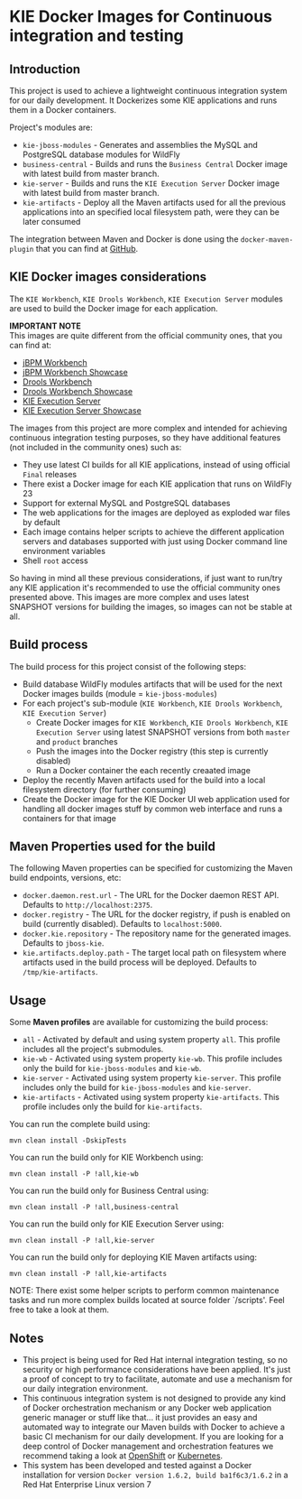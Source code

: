 KIE Docker Images for Continuous integration and testing
========================================================

Introduction
------------

This project is used to achieve a lightweight continuous integration system for our daily development. It Dockerizes some KIE applications and runs them in a Docker containers.

Project's modules are:               
* `kie-jboss-modules` - Generates and assemblies the MySQL and PostgreSQL database modules for WildFly
* `business-central` - Builds and runs the `Business Central` Docker image with latest build from master branch.
* `kie-server` - Builds and runs the `KIE Execution Server` Docker image with latest build from master branch.
* `kie-artifacts` - Deploy all the Maven artifacts used for all the previous applications into an specified local filesystem path, were they can be later consumed

The integration between Maven and Docker is done using the `docker-maven-plugin` that you can find at [GitHub](https://github.com/rhuss/docker-maven-plugin).                               

KIE Docker images considerations
--------------------------------

The `KIE Workbench`, `KIE Drools Workbench`, `KIE Execution Server` modules are used to build the Docker image for each application.

**IMPORTANT NOTE**                     
This images are quite different from the official community ones, that you can find at:                   
* [jBPM Workbench](https://registry.hub.docker.com/u/jboss/jbpm-workbench/)                      
* [jBPM Workbench Showcase](https://registry.hub.docker.com/u/jboss/jbpm-workbench-showcase/)                        
* [Drools Workbench](https://registry.hub.docker.com/u/jboss/drools-workbench/)                      
* [Drools Workbench Showcase](https://registry.hub.docker.com/u/jboss/drools-workbench-showcase/)                      
* [KIE Execution Server](https://registry.hub.docker.com/u/jboss/kie-server/)                      
* [KIE Execution Server Showcase](https://registry.hub.docker.com/u/jboss/kie-server-showcase/)                      

The images from this project are more complex and intended for achieving continuous integration testing purposes, so they have additional features (not included in the community ones) such as:                   
* They use latest CI builds for all KIE applications, instead of using official `Final` releases
* There exist a Docker image for each KIE application that runs on WildFly 23
* Support for external MySQL and PostgreSQL databases                      
* The web applications for the images are deployed as exploded war files by default
* Each image contains helper scripts to achieve the different application servers and databases supported with just using Docker command line environment variables                            
* Shell `root` access                                        

So having in mind all these previous considerations, if just want to run/try any KIE application it's recommended to use the official community ones presented above. This images are more complex and uses latest SNAPSHOT versions for building the images, so images can not be stable at all.                    

Build process
-------------

The build process for this project consist of the following steps:                 
* Build database WildFly modules artifacts that will be used for the next Docker images builds (module = `kie-jboss-modules`)                           
* For each project's sub-module (`KIE Workbench`, `KIE Drools Workbench`, `KIE Execution Server`)
    * Create Docker images for `KIE Workbench`, `KIE Drools Workbench`, `KIE Execution Server` using latest SNAPSHOT versions from both `master` and `product` branches
    * Push the images into the Docker registry (this step is currently disabled)                                    
    * Run a Docker container the each recently creaated image                    
* Deploy the recently Maven artifacts used for the build into a local filesystem directory (for further consuming)                     
* Create the Docker image for the KIE Docker UI web application used for handling all docker images stuff by common web interface and runs a containers for that image                        

Maven Properties used for the build
-----------------------------------

The following Maven properties can be specified for customizing the Maven build endpoints, versions, etc:                                 

* `docker.daemon.rest.url` - The URL for the Docker daemon REST API. Defaults to `http://localhost:2375`.                                  
* `docker.registry` - The URL for the docker registry, if push is enabled on build (currently disabled). Defaults to `localhost:5000`.                                  
* `docker.kie.repository` - The repository name for the generated images. Defaults to `jboss-kie`.                                  
* `kie.artifacts.deploy.path` - The target local path on filesystem where artifacts used in the build process will be deployed. Defaults to `/tmp/kie-artifacts`.

Usage
-----

Some **Maven profiles** are available for customizing the build process:                       
* `all` - Activated by default and using system property `all`. This profile includes all the project's submodules.                        
* `kie-wb` - Activated using system property `kie-wb`. This profile includes only the build for `kie-jboss-modules` and `kie-wb`.                     
* `kie-server` - Activated using system property `kie-server`. This profile includes only the build for `kie-jboss-modules` and `kie-server`.
* `kie-artifacts` - Activated using system property `kie-artifacts`. This profile includes only the build for `kie-artifacts`.

You can run the complete build using:                    

    mvn clean install -DskipTests
    
You can run the build only for KIE Workbench using:                    

    mvn clean install -P !all,kie-wb

You can run the build only for Business Central using:

    mvn clean install -P !all,business-central

You can run the build only for KIE Execution Server using:                    

    mvn clean install -P !all,kie-server

You can run the build only for deploying KIE Maven artifacts using:

    mvn clean install -P !all,kie-artifacts

NOTE: There exist some helper scripts to perform common maintenance tasks and run more complex builds located at  source folder `/scripts'. Feel free to take a look at them.

Notes
-----

* This project is being used for Red Hat internal integration testing, so no security or high performance considerations have been applied. It's just a proof of concept to try to facilitate, automate and use a mechanism for our daily integration environment.                               
* This continuous integration system is not designed to provide any kind of Docker orchestration mechanism or any Docker web application generic manager or stuff like that... it just provides an easy and automated way to integrate our Maven builds with Docker to achieve a basic CI mechanism for our daily development. If you are looking for a deep control of Docker management and orchestration features we recommend taking a look at [OpenShift](https://github.com/openshift/origin/) or [Kubernetes](http://kubernetes.io/).                 
* This system has been developed and tested against a Docker installation for version `Docker version 1.6.2, build ba1f6c3/1.6.2` in a Red Hat Enterprise Linux version 7                       
